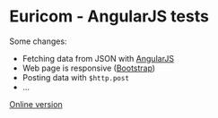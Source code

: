 # Euricom - AngularJS tests

Some changes:
*  Fetching data from JSON with [AngularJS]( http://angularjs.org )
*  Web page is responsive ([Bootstrap]( http://getbootstrap.com ))
*  Posting data with `$http.post`
*  ...


[Online version]( http://ksenia.be/euricom )